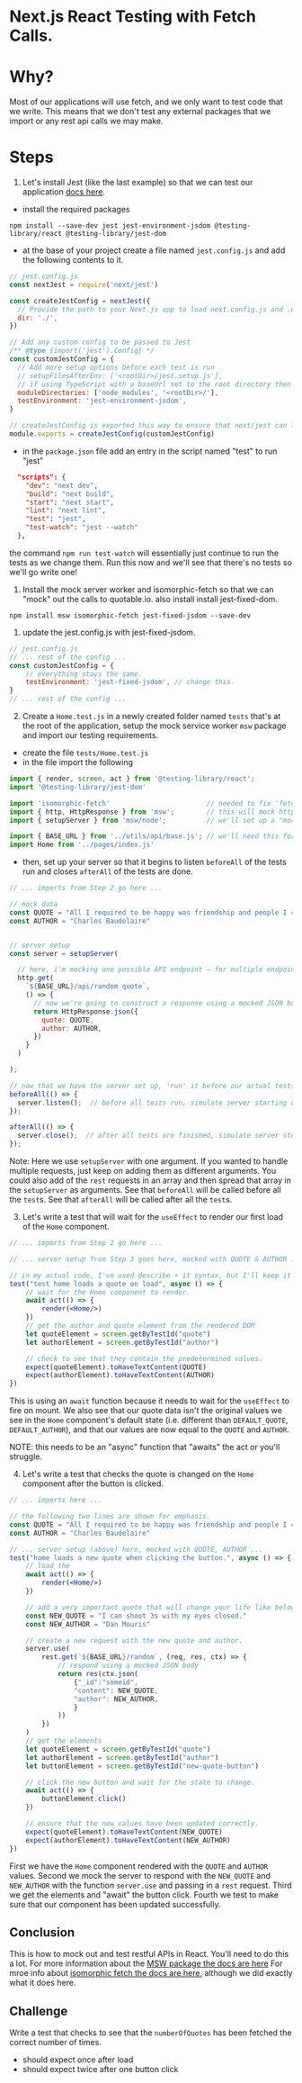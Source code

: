 # Next.js React Testing with Fetch Calls.

# Why?

Most of our applications will use fetch, and we only want to test code that we write. This means that we don't test any external packages that we import or any rest api calls we may make.

# Steps
1. Let's install Jest (like the last example) so that we can test our application [docs here](https://nextjs.org/docs/testing#jest-and-react-testing-library).
- install the required packages
```
npm install --save-dev jest jest-environment-jsdom @testing-library/react @testing-library/jest-dom
```
- at the base of your project create a file named `jest.config.js` and add the following contents to it.
```js
// jest.config.js
const nextJest = require('next/jest')

const createJestConfig = nextJest({
  // Provide the path to your Next.js app to load next.config.js and .env files in your test environment
  dir: './',
})

// Add any custom config to be passed to Jest
/** @type {import('jest').Config} */
const customJestConfig = {
  // Add more setup options before each test is run
  // setupFilesAfterEnv: ['<rootDir>/jest.setup.js'],
  // if using TypeScript with a baseUrl set to the root directory then you need the below for alias' to work
  moduleDirectories: ['node_modules', '<rootDir>/'],
  testEnvironment: 'jest-environment-jsdom',
}

// createJestConfig is exported this way to ensure that next/jest can load the Next.js config which is async
module.exports = createJestConfig(customJestConfig)
```
- in the `package.json` file add an entry in the script named "test" to run "jest"
```json
  "scripts": {
    "dev": "next dev",
    "build": "next build",
    "start": "next start",
    "lint": "next lint",
    "test": "jest",
    "test-watch": "jest --watch"
  },
```
the command `npm run test-watch` will essentially just continue to run the tests as we change them. Run this now and we'll see that there's no tests so we'll go write one!

1. Install the mock server worker and isomorphic-fetch so that we can "mock" out the calls to quotable.io. also install install jest-fixed-dom.
```
npm install msw isomorphic-fetch jest-fixed-jsdom --save-dev
```
1. update the jest.config.js with jest-fixed-jsdom.
```js
// jest.config.js
// ... rest of the config ...
const customJestConfig = {
    // everything stays the same.
    testEnvironment: 'jest-fixed-jsdom', // change this.
}
// ... rest of the config ...
```
2. Create a `Home.test.js` in a newly created folder named `tests` that's at the root of the application, setup the mock service worker `msw` package and import our testing requirements.
- create the file `tests/Home.test.js`
- in the file import the following
```jsx
import { render, screen, act } from '@testing-library/react';
import '@testing-library/jest-dom'

import 'isomorphic-fetch'                        // needed to fix 'fetch' runtime errors; see explanation above
import { http, HttpResponse } from 'msw';        // this will mock http requests & responses
import { setupServer } from 'msw/node';          // we'll set up a "mocked" server that simulates low-level HTTP interaction

import { BASE_URL } from '../utils/api/base.js'; // we'll need this for our "mocked" HTTP server / REST API
import Home from '../pages/index.js'
```
- then, set up your server so that it begins to listen `beforeAll` of the tests run and closes `afterAll` of the tests are done.
```jsx
// ... imports from Step 2 go here ...

// mock data
const QUOTE = "All I required to be happy was friendship and people I could admire."
const AUTHOR = "Charles Baudelaire"


// server setup
const server = setupServer(

  // here, i'm mocking one possible API endpoint — for multiple endpoints, write more of these as arguments!
  http.get(
    `${BASE_URL}/api/random_quote`,
    () => {
      // now we're going to construct a response using a mocked JSON body
      return HttpResponse.json({
        quote: QUOTE,
        author: AUTHOR,
      })
    }
  )

);

// now that we have the server set up, 'run' it before our actual tests get called!
beforeAll(() => {
  server.listen();  // before all tests run, simulate server starting & listening for requests
});

afterAll(() => {
  server.close();  // after all tests are finished, simulate server stopping
});
```
Note:
Here we use `setupServer` with one argument.
If you wanted to handle multiple requests, just keep on adding them as different arguments.
You could also add of the `rest` requests in an array and then spread that array in the `setupServer` as
arguments.
See that `beforeAll` will be called before all the `test`s.
See that `afterAll` will be called after all the `test`s.

3. Let's write a test that will wait for the `useEffect` to render our first load of the `Home` component.
```jsx
// ... imports from Step 2 go here ...

// ... server setup from Step 3 goes here, mocked with QUOTE & AUTHOR ...

// in my actual code, I've used describe + it syntax, but I'll keep it vanilla for the readme.
test("test home loads a quote on load", async () => {
    // wait for the Home component to render.
    await act(() => {
        render(<Home/>)
    })
    // get the author and quote element from the rendered DOM
    let quoteElement = screen.getByTestId("quote")
    let authorElement = screen.getByTestId("author")

    // check to see that they contain the predetermined values.
    expect(quoteElement).toHaveTextContent(QUOTE)
    expect(authorElement).toHaveTextContent(AUTHOR)
})
```
This is using an `await` function because it needs to wait for the `useEffect` to fire on mount.
We also see that our quote data isn't the original values we see in the `Home` component's default state (i.e. different than `DEFAULT_QUOTE`, `DEFAULT_AUTHOR`), and that our values are now equal to the `QUOTE` and `AUTHOR`.

NOTE: this needs to be an "async" function that "awaits" the act or you'll struggle.

4. Let's write a test that checks the quote is changed on the `Home` component after the button is clicked.
```jsx
// ... imports here ...

// the following two lines are shown for emphasis.
const QUOTE = "All I required to be happy was friendship and people I could admire."
const AUTHOR = "Charles Baudelaire"

// ... server setup (above) here, mocked with QUOTE, AUTHOR ...
test("home loads a new quote when clicking the button.", async () => {
    // load the
    await act(() => {
        render(<Home/>)
    })

    // add a very important quote that will change your life like below.
    const NEW_QUOTE = "I can shoot 3s with my eyes closed."
    const NEW_AUTHOR = "Dan Mouris"

    // create a new request with the new quote and author.
    server.use(
        rest.get(`${BASE_URL}/random`, (req, res, ctx) => {
            // respond using a mocked JSON body
            return res(ctx.json(
                {"_id":"someid",
                "content": NEW_QUOTE,
                "author": NEW_AUTHOR,
                }
            ))
        })
    )
    // get the elements
    let quoteElement = screen.getByTestId("quote")
    let authorElement = screen.getByTestId("author")
    let buttonElement = screen.getByTestId("new-quote-button")

    // click the new button and wait for the state to change.
    await act(() => {
        buttonElement.click()
    })

    // ensure that the new values have been updated correctly.
    expect(quoteElement).toHaveTextContent(NEW_QUOTE)
    expect(authorElement).toHaveTextContent(NEW_AUTHOR)
})
```
First we have the `Home` component rendered with the `QUOTE` and `AUTHOR` values.
Second we mock the server to respond with the `NEW_QUOTE` and `NEW_AUTHOR` with the function `server.use` and passing in a `rest` request.
Third we get the elements and "await" the button click.
Fourth we test to make sure that our component has been updated successfully.

## Conclusion

This is how to mock out and test restful APIs in React. You'll need to do this a lot.
For more information about the [MSW package the docs are here](https://mswjs.io/docs/getting-started)
For mroe info about [isomorphic fetch the docs are here](https://github.com/matthew-andrews/isomorphic-fetch), although we did exactly what it does here.


## Challenge
Write a test that checks to see that the `numberOfQuotes` has been fetched the correct number of times.
- should expect once after load
- should expect twice after one button click
